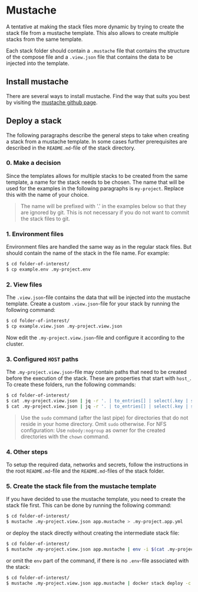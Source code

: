 # Mustache

A tentative at making the stack files more dynamic by trying to create the stack file from a mustache template. This also allows to create multiple stacks from the same template.

Each stack folder should contain a `.mustache` file that contains the structure of the compose file and a `.view.json` file that contains the data to be injected into the template.

## Install mustache

There are several ways to install mustache. Find the way that suits you best by visiting the [mustache github page](https://mustache.github.io/).

## Deploy a stack

The following paragraphs describe the general steps to take when creating a stack from a mustache template. In some cases further prerequisites are described in the `README.md`-file of the stack directory.

### 0. Make a decision
Since the templates allows for multiple stacks to be created from the same template, a name for the stack needs to be chosen. The name that will be used for the examples in the following paragraphs is `my-project`. Replace this with the name of your choice.

> The name will be prefixed with '.' in the examples below so that they are ignored by git. This is not necessary if you do not want to commit the stack files to git.

### 1. Environment files
Environment files are handled the same way as in the regular stack files. But should contain the name of the stack in the file name. For example:

```sh
$ cd folder-of-interest/
$ cp example.env .my-project.env
```

### 2. View files
The `.view.json`-file contains the data that will be injected into the mustache template. Create a custom `.view.json`-file for your stack by running the following command:

```sh
$ cd folder-of-interest/
$ cp example.view.json .my-project.view.json
```

Now edit the `.my-project.view.json`-file and configure it according to the cluster.


### 3. Configured `HOST` paths

The `.my-project.view.json`-file may contain paths that need to be created before the execution of the stack. These are properties that start with `host_`. To create these folders, run the following commands:

```sh
$ cd folder-of-interest/
$ cat .my-project.view.json | jq -r '. | to_entries[] | select(.key | startswith("host_")) | .value' | xargs sudo mkdir -p
$ cat .my-project.view.json | jq -r '. | to_entries[] | select(.key | startswith("host_")) | .value' | xargs sudo chown -R :docker
```

> Use the `sudo` command (after the last pipe) for directories that do not reside in your home directory. Omit `sudo` otherwise.
> For NFS configuration: Use `nobody:nogroup` as owner for the created directories with the `chown` command.

### 4. Other steps
To setup the required data, networks and secrets, follow the instructions in the root `README.md`-file and the `README.md`-files of the stack folder.

### 5. Create the stack file from the mustache template
If you have decided to use the mustache template, you need to create the stack file first. This can be done by running the following command:

```sh
$ cd folder-of-interest/
$ mustache .my-project.view.json app.mustache > .my-project.app.yml
```

or deploy the stack directly without creating the intermediate stack file:

```sh
$ cd folder-of-interest/
$ mustache .my-project.view.json app.mustache | env -i $(cat .my-project.env | grep "^[A-Z]" | xargs) docker stack deploy -c - stack-name
```

or omit the `env` part of the command, if there is no `.env`-file associated with the stack:

```sh
$ cd folder-of-interest/
$ mustache .my-project.view.json app.mustache | docker stack deploy -c - stack-name
```
